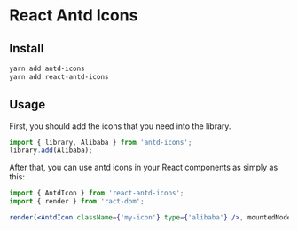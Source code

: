 # React Antd Icons

## Install
```bash
yarn add antd-icons
yarn add react-antd-icons
```

## Usage

First, you should add the icons that you need into the library.

```ts
import { library, Alibaba } from 'antd-icons';
library.add(Alibaba);
```

After that, you can use antd icons in your React components as simply as this:

```jsx
import { AntdIcon } from 'react-antd-icons';
import { render } from 'ract-dom';

render(<AntdIcon className={'my-icon'} type={'alibaba'} />, mountedNode);
```
